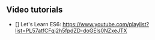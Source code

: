 ## Video tutorials
* [] Let's Learn ES6: https://www.youtube.com/playlist?list=PL57atfCFqj2h5fpdZD-doGEIs0NZxeJTX
